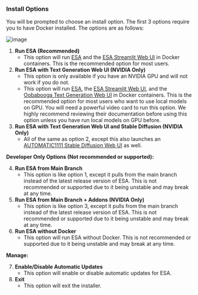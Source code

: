 ### Install Options
You will be prompted to choose an install option.  The first 3 options require you to have Docker installed. The options are as follows:

![image](https://github.com/experian-sales-advisor/ESA/assets/102809327/944c9600-d67f-45da-ac1e-715e4c9d3912)

1. **Run ESA (Recommended)**
    - This option will run [ESA](https://github.com/experian-sales-advisor/ESA) and the [ESA Streamlit Web UI](https://github.com/experian-sales-advisor/esa-streamlit) in Docker containers.  This is the recommended option for most users.
2. **Run ESA with Text Generation Web UI (NVIDIA Only)**
    - This option is only available if you have an NVIDIA GPU and will not work if you do not.
    - This option will run [ESA](https://github.com/experian-sales-advisor/ESA), the [ESA Streamlit Web UI](https://github.com/experian-sales-advisor/esa-streamlit), and the [Oobabooga Text Generation Web UI](https://github.com/oobabooga/text-generation-webui) in Docker containers. This is the recommended option for most users who want to use local models on GPU. You will need a powerful video card to run this option. We highly recommend reviewing their documentation before using this option unless you have run local models on GPU before.
3. **Run ESA with Text Generation Web UI and Stable Diffusion (NVIDIA Only)**
   - All of the same as option 2, except this also launches an [AUTOMATIC1111 Stable Diffusion Web UI](https://github.com/AUTOMATIC1111/stable-diffusion-webui) as well.

**Developer Only Options (Not recommended or supported):**

4. **Run ESA from Main Branch**
    - This option is like option 1, except it pulls from the main branch instead of the latest release version of ESA. This is not recommended or supported due to it being unstable and may break at any time.
5. **Run ESA from Main Branch + Addons (NVIDIA Only)**
    - This option is like option 3, except it pulls from the main branch instead of the latest release version of ESA. This is not recommended or supported due to it being unstable and may break at any time.
6. **Run ESA without Docker**
    - This option will run ESA without Docker. This is not recommended or supported due to it being unstable and may break at any time.

**Manage:**

7. **Enable/Disable Automatic Updates**
    - This option will enable or disable automatic updates for ESA.
8. **Exit**
    - This option will exit the installer.
